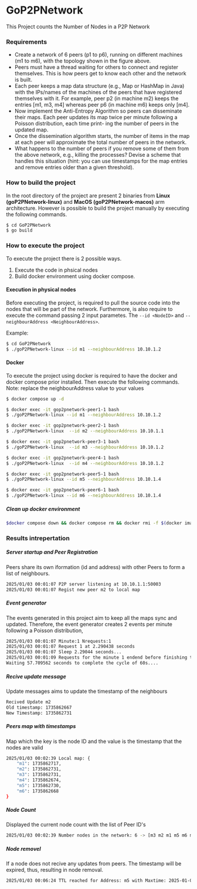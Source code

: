# GoP2PNetwork

This Project counts the Number of Nodes in a P2P Network
### Requirements
* Create a network of 6 peers (p1 to p6), running on different machines (m1 to m6), with
the topology shown in the figure above.
* Peers must have a thread waiting for others to connect and register themselves. This is
how peers get to know each other and the network is built.
* Each peer keeps a map data structure (e.g., Map or HashMap in Java) with the
IPs/names of the machines of the peers that have registered themselves with it. For
example, peer p2 (in machine m2) keeps the entries [m1, m3, m4] whereas peer p6 (in
machine m6) keeps only [m4].
* Now implement the Anti-Entropy Algorithm so peers can disseminate their maps. Each
peer updates its map twice per minute following a Poisson distribution, each time print-
ing the number of peers in the updated map.
* Once the dissemination algorithm starts, the number of items in the map at each peer
will approximate the total number of peers in the network.
* What happens to the number of peers if you remove some of them from the above
network, e.g., killing the processes? Devise a scheme that handles this situation (hint:
you can use timestamps for the map entries and remove entries older than a given
threshold).

### How to build the project
In the root directory of the project are present 2 binaries from **Linux (goP2PNetwork-linux)** and **MacOS (goP2PNetwork-macos)** arm architecture. However is possible to build the project manually by executing the following commands.

```bash
$ cd GoP2PNetwork
$ go build
```

### How to execute the project
To execute the project there is 2 possible ways.
1. Execute the code in phsical nodes
2. Build docker environment using docker compose.


#### Execution in physical nodes
Before executing the project, is required to pull the source code into the nodes that will be part of the network.
Furthermore, is also require to execute the command passing 2 input parametes. The `--id <NodeID>` and `--neighbourAddress <NeighbourAddress>`.

Example:
```bash
$ cd GoP2PNetwork
$ ./goP2PNetwork-linux --id m1 --neighbourAddress 10.10.1.2
```

#### Docker

To execute the project using docker is required to have the docker and docker compose prior installed. Then execute the following commands.
Note: replace the neighbourAddress value to your values

```bash
$ docker compose up -d
```

```bash
$ docker exec -it gop2pnetwork-peer1-1 bash
$ ./goP2PNetwork-linux --id m1 --neighbourAddress 10.10.1.2
```
```bash
$ docker exec -it gop2pnetwork-peer2-1 bash
$ ./goP2PNetwork-linux  --id m2 --neighbourAddress 10.10.1.1
```
```bash
$ docker exec -it gop2pnetwork-peer3-1 bash
$ ./goP2PNetwork-linux  --id m3 --neighbourAddress 10.10.1.2
```
```bash
$ docker exec -it gop2pnetwork-peer4-1 bash
$ ./goP2PNetwork-linux  --id m4 --neighbourAddress 10.10.1.2
```
```bash
$ docker exec -it gop2pnetwork-peer5-1 bash
$ ./goP2PNetwork-linux --id m5 --neighbourAddress 10.10.1.4
```
```bash
$ docker exec -it gop2pnetwork-peer6-1 bash
$ ./goP2PNetwork-linux --id m6 --neighbourAddress 10.10.1.4
```

##### Clean up docker environment
```bash
$docker compose down && docker compose rm && docker rmi -f $(docker images -aq)
```


### Results intrepertation

##### Server startup and Peer Registration
Peers share its own iformation (id and address) with other Peers to form a list of neighbours.

```bash
2025/01/03 00:01:07 P2P server listening at 10.10.1.1:50003
2025/01/03 00:01:07 Regist new peer m2 to local map
```
##### Event generator
The events generated in this project aim to keep all the maps sync and updated. Therefore, the event generator creates 2 events per minute following a Poisson distribution,
```bash
2025/01/03 00:01:07 Minute:1 Nrequests:1
2025/01/03 00:01:07 Request 1 at 2.290438 seconds
2025/01/03 00:01:07 Sleep 2.29044 seconds...
2025/01/03 00:01:09 Requests for the minute 1 endend before finishing the 60s.
Waiting 57.709562 seconds to complete the cycle of 60s....
```
##### Recive update message
Update messages aims to update the timestamp of the neighbours
```bash
Recived Update m2
Old timestamp: 1735862667
New Timestamp: 1735862731
```

##### Peers map with timestamps
Map which the key is the node ID and the value is the timestamp that the nodes are valid
```bash
2025/01/03 00:02:39 Local map: {
    "m1": 1735862717,
    "m2": 1735862731,
    "m3": 1735862731,
    "m4": 1735862674,
    "m5": 1735862730,
    "m6": 1735862668
}
```
##### Node Count
Displayed the current node count with the list of Peer ID's
```bash
2025/01/03 00:02:39 Number nodes in the network: 6 -> [m3 m2 m1 m5 m6 m4]
```

##### Node removel
If a node does not recive any updates from peers. The timestamp will be expired, thus, resulting in node removal.
```bash
2025/01/03 00:06:24 TTL reached for Address: m5 with Maxtime: 2025-01-03 00:06:20 +0000 UTC
```
